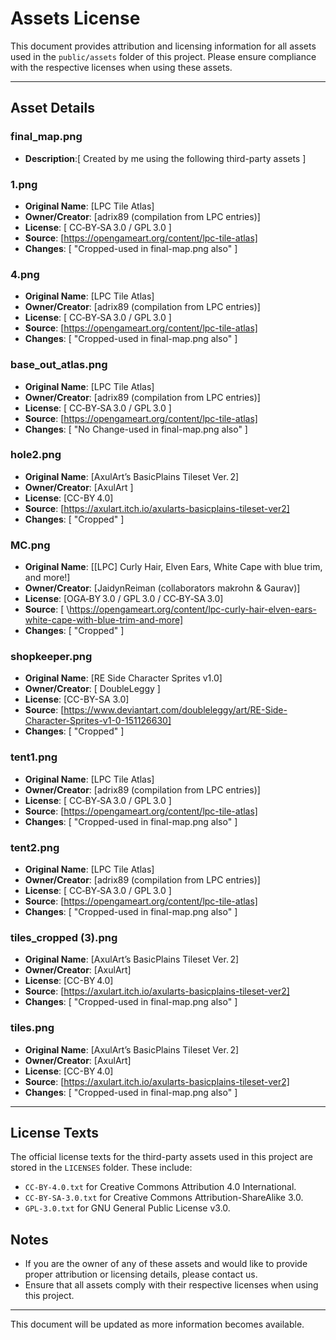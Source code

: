 # Assets License

This document provides attribution and licensing information for all assets used in the `public/assets` folder of this project. Please ensure compliance with the respective licenses when using these assets.

---

## Asset Details

### **final_map.png**
- **Description**:[ Created by me using the following third-party assets ]

### **1.png**
- **Original Name**: [LPC Tile Atlas]
- **Owner/Creator**: [adrix89 (compilation from LPC entries)]
- **License**: [ CC‑BY‑SA 3.0 / GPL 3.0 ]
- **Source**: [https://opengameart.org/content/lpc-tile-atlas]
- **Changes**: [ "Cropped-used in final-map.png also" ]

### **4.png**
- **Original Name**: [LPC Tile Atlas]
- **Owner/Creator**: [adrix89 (compilation from LPC entries)]
- **License**: [ CC‑BY‑SA 3.0 / GPL 3.0 ]
- **Source**: [https://opengameart.org/content/lpc-tile-atlas]
- **Changes**: [ "Cropped-used in final-map.png also" ]

### **base_out_atlas.png**
- **Original Name**: [LPC Tile Atlas]
- **Owner/Creator**: [adrix89 (compilation from LPC entries)]
- **License**: [ CC‑BY‑SA 3.0 / GPL 3.0 ]
- **Source**: [https://opengameart.org/content/lpc-tile-atlas]
- **Changes**: [ "No Change-used in final-map.png also" ]



### **hole2.png**
- **Original Name**: [AxulArt’s BasicPlains Tileset Ver. 2]
- **Owner/Creator**: [AxulArt ]
- **License**: [CC-BY 4.0]
- **Source**: [https://axulart.itch.io/axularts-basicplains-tileset-ver2]
- **Changes**: [ "Cropped" ]

### **MC.png**
- **Original Name**: [[LPC] Curly Hair, Elven Ears, White Cape with blue trim, and more!]
- **Owner/Creator**: [JaidynReiman (collaborators makrohn & Gaurav)]
- **License**: [OGA‑BY 3.0 / GPL 3.0 / CC‑BY‑SA 3.0]
- **Source**: [ \https://opengameart.org/content/lpc-curly-hair-elven-ears-white-cape-with-blue-trim-and-more]
- **Changes**: [ "Cropped" ]

### **shopkeeper.png**
- **Original Name**: [RE Side Character Sprites v1.0]
- **Owner/Creator**: [ DoubleLeggy ]
- **License**: [CC-BY-SA 3.0]
- **Source**: [https://www.deviantart.com/doubleleggy/art/RE-Side-Character-Sprites-v1-0-151126630]
- **Changes**: [ "Cropped" ]

### **tent1.png**
- **Original Name**: [LPC Tile Atlas]
- **Owner/Creator**: [adrix89 (compilation from LPC entries)]
- **License**: [ CC‑BY‑SA 3.0 / GPL 3.0 ]
- **Source**: [https://opengameart.org/content/lpc-tile-atlas]
- **Changes**: [ "Cropped-used in final-map.png also" ]

### **tent2.png**
- **Original Name**: [LPC Tile Atlas]
- **Owner/Creator**: [adrix89 (compilation from LPC entries)]
- **License**: [ CC‑BY‑SA 3.0 / GPL 3.0 ]
- **Source**: [https://opengameart.org/content/lpc-tile-atlas]
- **Changes**: [ "Cropped-used in final-map.png also" ]

### **tiles_cropped (3).png**
- **Original Name**: [AxulArt’s BasicPlains Tileset Ver. 2]
- **Owner/Creator**: [AxulArt]
- **License**: [CC-BY 4.0]
- **Source**: [https://axulart.itch.io/axularts-basicplains-tileset-ver2]
- **Changes**: [ "Cropped-used in final-map.png also" ]

### **tiles.png**
- **Original Name**: [AxulArt’s BasicPlains Tileset Ver. 2]
- **Owner/Creator**: [AxulArt]
- **License**: [CC-BY 4.0]
- **Source**: [https://axulart.itch.io/axularts-basicplains-tileset-ver2]
- **Changes**: [ "Cropped-used in final-map.png also" ]

---
## License Texts

The official license texts for the third-party assets used in this project are stored in the `LICENSES` folder. These include:

- `CC-BY-4.0.txt` for Creative Commons Attribution 4.0 International.
- `CC-BY-SA-3.0.txt` for Creative Commons Attribution-ShareAlike 3.0.
- `GPL-3.0.txt` for GNU General Public License v3.0.

## Notes
- If you are the owner of any of these assets and would like to provide proper attribution or licensing details, please contact us.
- Ensure that all assets comply with their respective licenses when using this project.

---

This document will be updated as more information becomes available.
